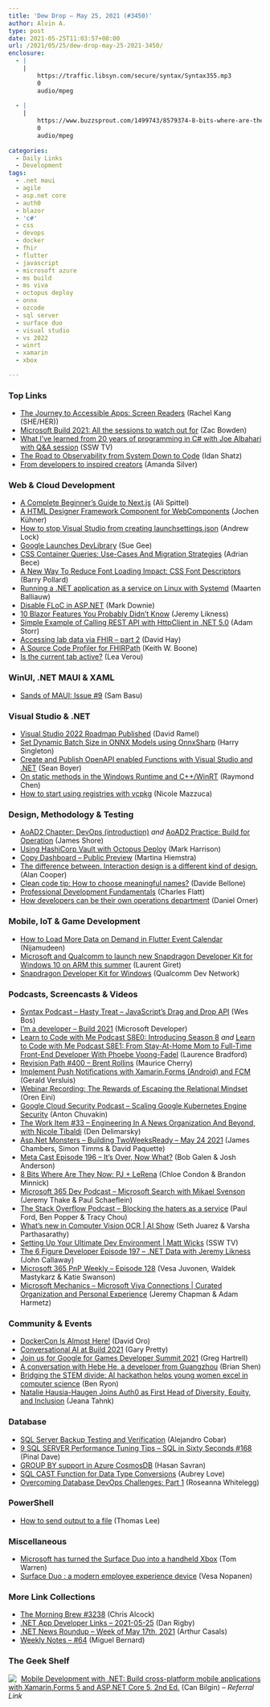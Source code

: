 ```yaml
---
title: 'Dew Drop – May 25, 2021 (#3450)'
author: Alvin A.
type: post
date: 2021-05-25T11:03:57+00:00
url: /2021/05/25/dew-drop-may-25-2021-3450/
enclosure:
  - |
    |
        https://traffic.libsyn.com/secure/syntax/Syntax355.mp3
        0
        audio/mpeg
        
  - |
    |
        https://www.buzzsprout.com/1499743/8579374-8-bits-where-are-they-now-pj-lerena.mp3
        0
        audio/mpeg
        
categories:
  - Daily Links
  - Development
tags:
  - .net maui
  - agile
  - asp.net core
  - auth0
  - blazor
  - 'c#'
  - css
  - devops
  - docker
  - fhir
  - flutter
  - javascript
  - microsoft azure
  - ms build
  - ms viva
  - octopus deploy
  - onnx
  - ozcode
  - sql server
  - surface duo
  - visual studio
  - vs 2022
  - winrt
  - xamarin
  - xbox

---
```

### <a name="top"></a>Top Links

  * <a href="https://devblogs.microsoft.com/xamarin/the-journey-to-accessible-apps-screen-readers/?WT.mc_id=DOP-MVP-4025064" target="_blank" rel="noopener">The Journey to Accessible Apps: Screen Readers</a> (Rachel Kang (SHE/HER))
  * <a href="https://www.windowscentral.com/microsoft-build-2021-all-sessions-watch-out?utm_source=wc_tw&utm_medium=tw_card&utm_content=85268&utm_campaign=social" target="_blank" rel="noopener">Microsoft Build 2021: All the sessions to watch out for</a> (Zac Bowden)
  * <a href="http://www.youtube.com/watch?v=_TMZsPjoGJA" target="_blank" rel="noopener">What I&#8217;ve learned from 20 years of programming in C# with Joe Albahari with Q&A session</a> (SSW TV)
  * <a href="https://oz-code.com/blog/production-debugging/the-road-to-observability-from-system-down-to-code" target="_blank" rel="noopener">The Road to Observability from System Down to Code</a> (Idan Shatz)
  * <a href="https://blogs.microsoft.com/blog/2021/05/24/from-developers-to-inspired-creators/" target="_blank" rel="noopener">From developers to inspired creators</a> (Amanda Silver)



### <a name="web"></a>Web & Cloud Development

  * <a href="https://dev.to/aspittel/a-complete-beginner-s-guide-to-next-js-1md0" target="_blank" rel="noopener">A Complete Beginner&#8217;s Guide to Next.js</a> (Ali Spittel)
  * <a href="https://jochenkhner.medium.com/a-html-designer-framework-component-for-webcomponents-8a816b86fda3" target="_blank" rel="noopener">A HTML Designer Framework Component for WebComponents</a> (Jochen Kühner)
  * <a href="https://andrewlock.net/how-to-stop-visual-studio-from-creating-launchsettings-json/" target="_blank" rel="noopener">How to stop Visual Studio from creating launchsettings.json</a> (Andrew Lock)
  * <a href="http://www.i-programmer.info/news/90-tools/14593-google-launches-devlibrary.html" target="_blank" rel="noopener">Google Launches DevLibrary</a> (Sue Gee)
  * <a href="https://smashingmagazine.com/2021/05/css-container-queries-use-cases-migration-strategies/" target="_blank" rel="noopener">CSS Container Queries: Use-Cases And Migration Strategies</a> (Adrian Bece)
  * <a href="https://smashingmagazine.com/2021/05/reduce-font-loading-impact-css-descriptors/" target="_blank" rel="noopener">A New Way To Reduce Font Loading Impact: CSS Font Descriptors</a> (Barry Pollard)
  * <a href="https://blog.maartenballiauw.be/post/2021/05/25/running-a-net-application-as-a-service-on-linux-with-systemd.html" target="_blank" rel="noopener">Running a .NET application as a service on Linux with Systemd</a> (Maarten Balliauw)
  * <a href="https://www.poppastring.com/blog/disable-floc-in-aspnet" target="_blank" rel="noopener">Disable FLoC in ASP.NET</a> (Mark Downie)
  * <a href="https://www.grapecity.com/blogs/10-blazor-features-you-probably-didnt-know" target="_blank" rel="noopener">10 Blazor Features You Probably Didn&#8217;t Know</a> (Jeremy Likness)
  * <a href="http://feedproxy.google.com/~r/WestDiscGolf/~3/Jgbzae_Qwjo/simple-example-of-calling-rest-api-with-httpclient-in-net5.0" target="_blank" rel="noopener">Simple Example of Calling REST API with HttpClient in .NET 5.0</a> (Adam Storr)
  * <a href="https://fhirblog.com/2021/05/25/accessing-lab-data-via-fhir-part-2/" target="_blank" rel="noopener">Accessing lab data via FHIR – part 2</a> (David Hay)
  * <a href="http://feedproxy.google.com/~r/MotorcycleGuy/~3/nsBfX-mceek/a-source-code-profiler-for-fhirpath.html" target="_blank" rel="noopener">A Source Code Profiler for FHIRPath</a> (Keith W. Boone)
  * <a href="http://feedproxy.google.com/~r/leaverou/~3/YPAezrj9qVA/" target="_blank" rel="noopener">Is the current tab active?</a> (Lea Verou)



### <a name="silverlight"></a>WinUI, .NET MAUI & XAML

  * <a href="https://www.telerik.com/blogs/sands-of-maui-issue-9" target="_blank" rel="noopener">Sands of MAUI: Issue #9</a> (Sam Basu)



### <a name="dotnet"></a>Visual Studio & .NET

  * <a href="https://visualstudiomagazine.com/articles/2021/05/24/vs-2022-roadmap.aspx" target="_blank" rel="noopener">Visual Studio 2022 Roadmap Published</a> (David Ramel)
  * <a href="http://nietras.com/2021/05/24/set-dynamic-batch-size-using-onnx-sharp/" target="_blank" rel="noopener">Set Dynamic Batch Size in ONNX Models using OnnxSharp</a> (Harry Singleton)
  * <a href="https://techcommunity.microsoft.com/t5/apps-on-azure/create-and-publish-openapi-enabled-functions-with-visual-studio/ba-p/2372828?WT.mc_id=DOP-MVP-4025064" target="_blank" rel="noopener">Create and Publish OpenAPI enabled Functions with Visual Studio and .NET</a> (Sean Boyer)
  * <a href="https://devblogs.microsoft.com/oldnewthing/20210524-00/?p=105240" target="_blank" rel="noopener">On static methods in the Windows Runtime and C++/WinRT</a> (Raymond Chen)
  * <a href="https://devblogs.microsoft.com/cppblog/how-to-start-using-registries-with-vcpkg/?WT.mc_id=DOP-MVP-4025064" target="_blank" rel="noopener">How to start using registries with vcpkg</a> (Nicole Mazzuca)



### <a name="design"></a>Design, Methodology & Testing

  * <a href="https://www.jamesshore.com/v2/books/aoad2/devops" target="_blank" rel="noopener">AoAD2 Chapter: DevOps (introduction)</a> _and_ <a href="https://www.jamesshore.com/v2/books/aoad2/build_for_operation" target="_blank" rel="noopener">AoAD2 Practice: Build for Operation</a> (James Shore)
  * <a href="http://feedproxy.google.com/~r/OctopusDeploy/~3/pd5AxmkOiAk/using-hashicorp-vault-with-octopus-deploy" target="_blank" rel="noopener">Using HashiCorp Vault with Octopus Deploy</a> (Mark Harrison)
  * <a href="https://devblogs.microsoft.com/devops/copy-dashboard-public-preview/?WT.mc_id=DOP-MVP-4025064" target="_blank" rel="noopener">Copy Dashboard – Public Preview</a> (Martina Hiemstra)
  * <a href="https://uxdesign.cc/the-difference-between-ebfc56284741" target="_blank" rel="noopener">The difference between. Interaction design is a different kind of design.</a> (Alan Cooper)
  * <a href="https://www.code4it.dev/cleancodetips/01-choose-meaningful-names" target="_blank" rel="noopener">Clean code tip: How to choose meaningful names?</a> (Davide Bellone)
  * <a href="https://www.softwaremeadows.com/posts/professional_development_fundamentals" target="_blank" rel="noopener">Professional Development Fundamentals</a> (Charles Flatt)
  * <a href="https://stackoverflow.blog/2021/05/24/how-developers-can-be-their-own-operations-department/" target="_blank" rel="noopener">How developers can be their own operations department</a> (Daniel Orner)



### <a name="mobile"></a>Mobile, IoT & Game Development

  * <a href="https://www.syncfusion.com/blogs/post/load-more-data-on-demand-in-flutter-event-calendar.aspx" target="_blank" rel="noopener">How to Load More Data on Demand in Flutter Event Calendar</a> (Nijamudeen)
  * <a href="http://feedproxy.google.com/~r/winbetadotorg/~3/ol1oise-xwg/build-2021-microsoft-to-release-new-windows-10-on-arm-laptop-for-developers-this-summer" target="_blank" rel="noopener">Microsoft and Qualcomm to launch new Snapdragon Developer Kit for Windows 10 on ARM this summer</a> (Laurent Giret)
  * <a href="https://developer.qualcomm.com/hardware/windows-on-snapdragon/snapdragon-developer-kit" target="_blank" rel="noopener">Snapdragon Developer Kit for Windows</a> (Qualcomm Dev Network)



### <a name="podcasts"></a>Podcasts, Screencasts & Videos

  * <a href="https://traffic.libsyn.com/secure/syntax/Syntax355.mp3" target="_blank" rel="noopener">Syntax Podcast &#8211; Hasty Treat &#8211; JavaScript’s Drag and Drop API</a> (Wes Bos)
  * <a href="http://www.youtube.com/watch?v=9QtGgGBcFGM" target="_blank" rel="noopener">I’m a developer – Build 2021</a> (Microsoft Developer)
  * <a href="https://learntocodewith.me/podcast" target="_blank" rel="noopener">Learn to Code with Me Podcast S8E0: Introducing Season 8</a> _and_ <a href="https://learntocodewith.me/podcast/stay-at-home-mome-to-front-end-developer-with-phoebe-voong-fadel" target="_blank" rel="noopener">Learn to Code with Me Podcast S8E1: From Stay-At-Home Mom to Full-Time Front-End Developer With Phoebe Voong-Fadel</a> (Laurence Bradford)
  * <a href="https://revisionpath.com/brent-rollins" target="_blank" rel="noopener">Revision Path #400 &#8211; Brent Rollins</a> (Maurice Cherry)
  * <a href="https://www.youtube.com/watch?v=7w2q2D6mR7g" target="_blank" rel="noopener">Implement Push Notifications with Xamarin.Forms (Android) and FCM</a> (Gerald Versluis)
  * <a href="http://feedproxy.google.com/~r/AyendeRahien/~3/J7rMP83gEM8/webinar-recording-the-rewards-of-escaping-the-relational-mindset" target="_blank" rel="noopener">Webinar Recording: The Rewards of Escaping the Relational Mindset</a> (Oren Eini)
  * <a href="https://cloudsecuritypodcast.libsyn.com/scaling-google-kubernetes-engine-security" target="_blank" rel="noopener">Google Cloud Security Podcast &#8211; Scaling Google Kubernetes Engine Security</a> (Anton Chuvakin)
  * <a href="https://theworkitem.com/blog/engineering-news-org-nicole-tibaldi/" target="_blank" rel="noopener">The Work Item #33 &#8211; Engineering In A News Organization And Beyond, with Nicole Tibaldi</a> (Den Delimarsky)
  * <a href="http://www.youtube.com/watch?v=cG9ydMXN2X8" target="_blank" rel="noopener">Asp.Net Monsters &#8211; Building TwoWeeksReady &#8211; May 24 2021</a> (James Chambers, Simon Timms & David Paquette)
  * <a href="https://www.meta-cast.com/episode/episode-196-its-over-now-what" target="_blank" rel="noopener">Meta Cast Episode 196 &#8211; It&#8217;s Over, Now What?</a> (Bob Galen & Josh Anderson)
  * <a href="https://www.buzzsprout.com/1499743/8579374-8-bits-where-are-they-now-pj-lerena.mp3" target="_blank" rel="noopener">8 Bits Where Are They Now: PJ + LeRena</a> (Chloe Condon & Brandon Minnick)
  * <a href="https://www.m365devpodcast.com/e/microsoft-search-with-mikael-svenson/" target="_blank" rel="noopener">Microsoft 365 Dev Podcast &#8211; Microsoft Search with Mikael Svenson</a> (Jeremy Thake & Paul Schaeflein)
  * <a href="https://stackoverflow.blog/2021/05/25/podcast-341-blocking-the-haters-as-a-service/" target="_blank" rel="noopener">The Stack Overflow Podcast &#8211; Blocking the haters as a service</a> (Paul Ford, Ben Popper & Tracy Chou)
  * <a href="https://channel9.msdn.com/Shows/AI-Show/Whats-new-in-Computer-Vision-OCR?WT.mc_id=DOP-MVP-4025064" target="_blank" rel="noopener">What’s new in Computer Vision OCR | AI Show</a> (Seth Juarez & Varsha Parthasarathy)
  * <a href="http://www.youtube.com/watch?v=xC4pyWgWsCQ" target="_blank" rel="noopener">Setting Up Your Ultimate Dev Environment | Matt Wicks</a> (SSW TV)
  * <a href="https://6figuredev.com/podcast/episode-197-net-data-with-jeremy-likness/" target="_blank" rel="noopener">The 6 Figure Developer Episode 197 – .NET Data with Jeremy Likness</a> (John Callaway)
  * <a href="https://techcommunity.microsoft.com/t5/microsoft-365-pnp-blog/microsoft-365-pnp-weekly-episode-128/ba-p/2381362?WT.mc_id=DOP-MVP-4025064" target="_blank" rel="noopener">Microsoft 365 PnP Weekly &#8211; Episode 128</a> (Vesa Juvonen, Waldek Mastykarz & Katie Swanson)
  * <a href="http://www.youtube.com/watch?v=zHHkz-XVV-g" target="_blank" rel="noopener">Microsoft Mechanics &#8211; Microsoft Viva Connections | Curated Organization and Personal Experience</a> (Jeremy Chapman & Adam Harmetz)



### <a name="events"></a>Community & Events

  * <a href="https://www.docker.com/blog/dockercon-is-almost-here/" target="_blank" rel="noopener">DockerCon Is Almost Here!</a> (David Oro)
  * <a href="https://techcommunity.microsoft.com/t5/azure-ai/conversational-ai-at-build-2021/ba-p/2381033?WT.mc_id=DOP-MVP-4025064" target="_blank" rel="noopener">Conversational AI at Build 2021</a> (Gary Pretty)
  * <a href="http://feedproxy.google.com/~r/GDBcode/~3/2zrVU4HsGUg/join-us-for-google-for-games-developer-summit-2021.html" target="_blank" rel="noopener">Join us for Google for Games Developer Summit 2021</a> (Greg Hartrell)
  * <a href="http://feedproxy.google.com/~r/GDBcode/~3/nIWqMzA1STQ/a-conversation-with-hebe-he-developer.html" target="_blank" rel="noopener">A conversation with Hebe He, a developer from Guangzhou</a> (Brian Shen)
  * <a href="https://news.microsoft.com/europe/features/bridging-the-stem-divide-ai-hackathon-helps-young-women-excel-in-computer-science/" target="_blank" rel="noopener">Bridging the STEM divide: AI hackathon helps young women excel in computer science</a> (Ben Ryon)
  * <a href="https://auth0.com/blog/natalie-hausia-haugen-joins-auth0-as-first-head-of-dei/" target="_blank" rel="noopener">Natalie Hausia-Haugen Joins Auth0 as First Head of Diversity, Equity, and Inclusion</a> (Jeana Tahnk)



### <a name="sql"></a>Database

  * <a href="http://feedproxy.google.com/~r/MSSQLTips-LatestSqlServerTips/~3/o0sHL6UwYEE/" target="_blank" rel="noopener">SQL Server Backup Testing and Verification</a> (Alejandro Cobar)
  * <a href="https://blog.sqlauthority.com/2021/05/25/9-sql-server-performance-tuning-tips-sql-in-sixty-seconds-168/?utm_source=rss&utm_medium=rss&utm_campaign=9-sql-server-performance-tuning-tips-sql-in-sixty-seconds-168" target="_blank" rel="noopener">9 SQL SERVER Performance Tuning Tips – SQL in Sixty Seconds #168</a> (Pinal Dave)
  * <a href="https://h-savran.blogspot.com/2019/11/group-by-support-in-azure-cosmosdb.html" target="_blank" rel="noopener">GROUP BY support in Azure CosmosDB</a> (Hasan Savran)
  * <a href="http://feedproxy.google.com/~r/MSSQLTips-LatestSqlServerTips/~3/83Z7aRj3yIc/" target="_blank" rel="noopener">SQL CAST Function for Data Type Conversions</a> (Aubrey Love)
  * <a href="https://www.red-gate.com/blog/database-devops/overcoming-database-devops-challenges-part-1" target="_blank" rel="noopener">Overcoming Database DevOps Challenges: Part 1</a> (Roseanna Whitelegg)



### <a name="ps"></a>PowerShell

  * <a href="https://devblogs.microsoft.com/powershell-community/how-to-send-output-to-a-file/?WT.mc_id=DOP-MVP-4025064" target="_blank" rel="noopener">How to send output to a file</a> (Thomas Lee)



### <a name="misc"></a>Miscellaneous

  * <a href="https://www.theverge.com/2021/5/24/22450941/microsoft-surface-duo-xbox-mobile-xcloud-cloud-gaming-dual-screen" target="_blank" rel="noopener">Microsoft has turned the Surface Duo into a handheld Xbox</a> (Tom Warren)
  * <a href="https://myteamsday.com/2021/05/24/surface-duo/" target="_blank" rel="noopener">Surface Duo : a modern employee experience device</a> (Vesa Nopanen)



### <a name="links"></a>More Link Collections

  * <a href="http://feedproxy.google.com/~r/ReflectivePerspective/~3/-dYCu6S_uS4/" target="_blank" rel="noopener">The Morning Brew #3238</a> (Chris Alcock)
  * <a href="https://links.danrigby.com/2021/05/app-developer-links-2021-05-25/" target="_blank" rel="noopener">.NET App Developer Links &#8211; 2021-05-25</a> (Dan Rigby)
  * <a href="https://www.infoq.com/news/2021/05/dotnet-news-roundup-may17-2021/?utm_campaign=infoq_content&utm_source=infoq&utm_medium=feed&utm_term=global" target="_blank" rel="noopener">.NET News Roundup &#8211; Week of May 17th, 2021</a> (Arthur Casals)
  * <a href="https://blog.miguelbernard.com/weekly-notes-64/" target="_blank" rel="noopener">Weekly Notes &#8211; #64</a> (Miguel Bernard)



### <a name="shelf"></a>The Geek Shelf

<a href="https://www.amazon.com/Mobile-Development-NET-cross-platform-Xamarin-Forms/dp/1800204698/?tag=amavin-20" target="_blank" rel="noopener"><img decoding="async" align="left" style="margin: 0px 5px 0px 0px; border: 0px currentcolor; border-image: none; float: left; display: inline; background-image: none;" src="https://m.media-amazon.com/images/I/812EQeKdLJL._AC_UY218_.jpg" border="0" /></a>&nbsp;<a href="https://www.amazon.com/Mobile-Development-NET-cross-platform-Xamarin-Forms/dp/1800204698/?tag=amavin-20" target="_blank" rel="noopener">Mobile Development with .NET: Build cross-platform mobile applications with Xamarin.Forms 5 and ASP.NET Core 5, 2nd Ed.</a> (Can Bilgin) _&#8211; Referral Link_